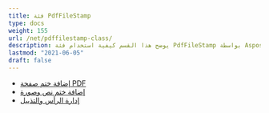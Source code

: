 ```yaml
---
title: فئة PdfFileStamp
type: docs
weight: 155
url: /net/pdffilestamp-class/
description: يوضح هذا القسم كيفية استخدام فئة PdfFileStamp بواسطة Aspose.PDF Facades في العمل مع PDF.
lastmod: "2021-06-05"
draft: false
---
```


- [إضافة ختم صفحة PDF](/pdf/net/add-pdf-page-stamp/)
- [إضافة ختم نص وصورة](/pdf/net/add-text-and-image-stamp/)
- [إدارة الرأس والتذييل](/pdf/net/manage-header-and-footer/)